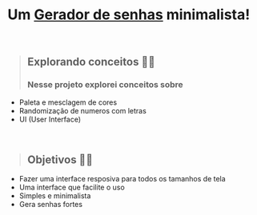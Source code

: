 # Um <a href="https://pedrofnseca.github.io/GeradorSenhas/index.html">Gerador de senhas<a> minimalista!

<br>

>## Explorando conceitos 🐱‍💻
>### Nesse projeto explorei conceitos sobre
   - Paleta e mesclagem de cores
   - Randomização de numeros com letras
   - UI (User Interface)

<br>

>## Objetivos 👩‍💻
  - Fazer uma interface resposiva para todos os tamanhos de tela
  - Uma interface que facilite o uso
  - Simples e minimalista
  - Gera senhas fortes
